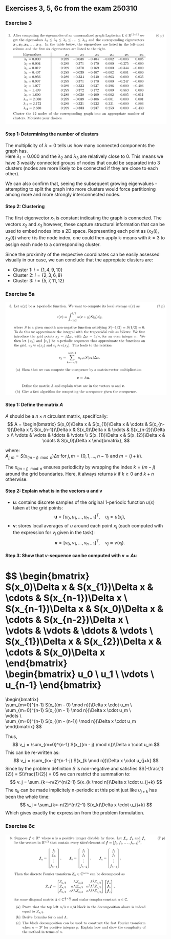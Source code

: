 ## Exercises 3, 5, 6c from the exam 250310

### Exercise 3

![After computing...](image.png)

#### Step 1: Determining the number of clusters
The multiplicity of $\lambda = 0$ tells us how many connected components the graph has.    
Here $\lambda_1 = 0.000$ and the $\lambda_2$ and $\lambda_3$ are relatively close to $0$. This means we have $3$ weakly connected groups of nodes that could be separated into $3$ clusters (nodes are more likely to be connected if they are close to each other). 

We can also confirm that, seeing the subsequent growing eigenvalues - attempting to split the graph into more clusters would force partitioning among more and more strongly interconnected nodes. 

#### Step 2: Clustering
The first eigenvector $x_1$ is constant indicating the graph is connected. The vectors $x_2$ and $x_3$ however, these capture structural information that can be used to embed nodes into a 2D space. Representing each point as $(x_2(i), x_3(i))$ where $i$ is the node index, one could then apply k-means with $k=3$ to assign each node to a corresponding cluster.

Since the proximity of the respective coordinates can be easily assessed visually in our case, we can conclude that the appropiate clusters are:
- Cluster 1: $i = \{1, 4, 9, 10\}$
- Cluster 2: $i = \{2,3,6,8\}$
- Cluster 3: $i = \{5,7,11,12\}$

### Exercise 5a

![alt text](image-1.png)

#### Step 1: Define the matrix $A$
$A$ should be a $n \times n$ circulant matrix, specifically:
$$
A = \begin{bmatrix}  
S(x_0)\Delta x & S(x_{1})\Delta x & \cdots & S(x_{n-1})\Delta x \\  
S(x_{n-1})\Delta x & S(x_0)\Delta x & \cdots & S(x_{n-2})\Delta x \\  
\vdots & \vdots & \ddots & \vdots \\  
S(x_{1})\Delta x & S(x_{2})\Delta x & \cdots & S(x_0)\Delta x  
\end{bmatrix},
$$

where:     
$A_{j,m} = S\left(x_{(m - j) \mod n}\right) \Delta x$ for $j, m = \{0, 1, \dots, n-1\}$ and $m = (j+k)$.

The $x_{(m - j) \mod n}$ ensures periodicity by wrapping the index $k = (m−j)$ around the grid boundaries. Here, it always returns $k$ if $k \geq 0$ and $k+n$ otherwise.

#### Step 2: Explain what is in the vectors $\boldsymbol{u}$ and $\boldsymbol{v}$
- $\boldsymbol{u}$: contains discrete samples of the original 1-periodic function $u(x)$ taken at the grid points:
$$
\boldsymbol{u} = [u_0, u_1, \dots, u_{n-1}]^T, \quad u_j \approx u(x_j),  
$$
- $\boldsymbol{v}$: stores local averages of $u$ around each point $x_j$ (each computed with the expression for $v_j$ given in the task):
$$
\boldsymbol{v} = [v_0, v_1, \dots, v_{n-1}]^T, \quad v_j \approx v(x_j).  
$$

#### Step 3: Show that $v$-sequence can be computed with $\boldsymbol{v} = A\boldsymbol{u}$
$$
\begin{bmatrix}  
S(x_0)\Delta x & S(x_{1})\Delta x & \cdots & S(x_{n-1})\Delta x \\  
S(x_{n-1})\Delta x & S(x_0)\Delta x & \cdots & S(x_{n-2})\Delta x \\  
\vdots & \vdots & \ddots & \vdots \\  
S(x_{1})\Delta x & S(x_{2})\Delta x & \cdots & S(x_0)\Delta x  
\end{bmatrix}  
\begin{bmatrix} u_0 \\ u_1 \\ \vdots \\ u_{n-1} \end{bmatrix}
=
\begin{bmatrix}  
\sum_{m=0}^{n-1} S(x_{(m - 0) \mod n})\Delta x \cdot u_m \\  
\sum_{m=0}^{n-1} S(x_{(m - 1) \mod n})\Delta x \cdot u_m \\  
\vdots \\  
\sum_{m=0}^{n-1} S(x_{(m - (n-1)) \mod n})\Delta x \cdot u_m  
\end{bmatrix} 
$$

Thus, 
$$
v_j = \sum_{m=0}^{n-1} S(x_{(m - j) \mod n})\Delta x \cdot u_m
$$
This can be re-written as:
$$
v_j = \sum_{k=-j}^{n-1-j} S(x_{k \mod n})\Delta x \cdot u_{j+k}
$$
Since by the problem definition $S$ is non-negative and satisfies $S(-\frac{1}{2}) = S(\frac{1}{2}) = 0$ we can restrict the summation to:
$$
v_j = \sum_{k=-n/2}^{n/2-1} S(x_{k \mod n})\Delta x \cdot u_{j+k}
$$
The $x_k$ can be made implicitely n-periodic at this point just like $u_{j+k}$ has been the whole time:
$$
v_j = \sum_{k=-n/2}^{n/2-1} S(x_k)\Delta x \cdot u_{j+k}
$$
Which gives exactly the expression from the problem formulation.
### Exercise 6c

![alt text](image-2.png)

